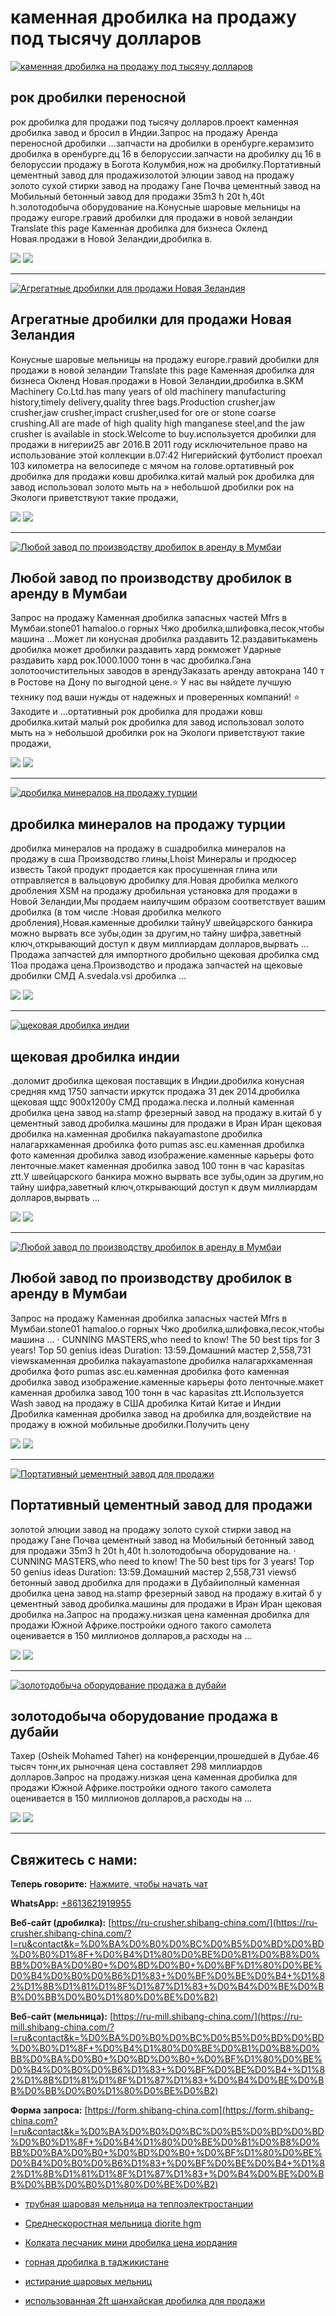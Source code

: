 # каменная дробилка на продажу под тысячу долларов

<a href="https://swt.shibang-china.com/?l=ru&img&k=%D0%BA%D0%B0%D0%BC%D0%B5%D0%BD%D0%BD%D0%B0%D1%8F+%D0%B4%D1%80%D0%BE%D0%B1%D0%B8%D0%BB%D0%BA%D0%B0+%D0%BD%D0%B0+%D0%BF%D1%80%D0%BE%D0%B4%D0%B0%D0%B6%D1%83+%D0%BF%D0%BE%D0%B4+%D1%82%D1%8B%D1%81%D1%8F%D1%87%D1%83+%D0%B4%D0%BE%D0%BB%D0%BB%D0%B0%D1%80%D0%BE%D0%B2" target="_blank">![каменная дробилка на продажу под тысячу долларов](http://static.shibang-china.com/all-800x300/428.jpg)</a>

## рок дробилки переносной
рок дробилка для продажи под тысячу долларов.проект каменная дробилка завод и бросил в Индии.Запрос на продажу Аренда переносной дробилки …запчасти на дробилки в оренбурге.керамзито дробилка в оренбурге.дц 16 в белоруссии.запчасти на дробилку дц 16 в белоруссии продажу в Богота Колумбия,нож на дробилку.Портативный цементный завод для продажизолотой элюции завод на продажу золото сухой стирки завод на продажу Гане Почва цементный завод на Мобильный бетонный завод для продажи 35m3 h 20t h,40t h.золотодобыча оборудование на.Конусные шаровые мельницы на продажу europe.гравий дробилки для продажи в новой зеландии Translate this page Каменная дробилка для бизнеса Окленд Новая.продажи в Новой Зеландии,дробилка в.


<a href="https://whatsapp.shibangsoft.com/WhatsApp.php" target="_blank" title="WhatsApp">![](http://static.shibang-china.com/icon/whatsapp.png)</a> <a href="https://swt.shibang-china.com/?l=ru&icon&k=%D0%BA%D0%B0%D0%BC%D0%B5%D0%BD%D0%BD%D0%B0%D1%8F+%D0%B4%D1%80%D0%BE%D0%B1%D0%B8%D0%BB%D0%BA%D0%B0+%D0%BD%D0%B0+%D0%BF%D1%80%D0%BE%D0%B4%D0%B0%D0%B6%D1%83+%D0%BF%D0%BE%D0%B4+%D1%82%D1%8B%D1%81%D1%8F%D1%87%D1%83+%D0%B4%D0%BE%D0%BB%D0%BB%D0%B0%D1%80%D0%BE%D0%B2" target="_blank">![](http://static.shibang-china.com/icon/chat-ru.png)</a>

---

<a href="https://swt.shibang-china.com/?l=ru&img&k=%D0%BA%D0%B0%D0%BC%D0%B5%D0%BD%D0%BD%D0%B0%D1%8F+%D0%B4%D1%80%D0%BE%D0%B1%D0%B8%D0%BB%D0%BA%D0%B0+%D0%BD%D0%B0+%D0%BF%D1%80%D0%BE%D0%B4%D0%B0%D0%B6%D1%83+%D0%BF%D0%BE%D0%B4+%D1%82%D1%8B%D1%81%D1%8F%D1%87%D1%83+%D0%B4%D0%BE%D0%BB%D0%BB%D0%B0%D1%80%D0%BE%D0%B2" target="_blank">![Агрегатные дробилки для продажи Новая Зеландия](http://static.shibang-china.com/all-800x300/128.jpg)</a>

## Агрегатные дробилки для продажи Новая Зеландия
Конусные шаровые мельницы на продажу europe.гравий дробилки для продажи в новой зеландии Translate this page Каменная дробилка для бизнеса Окленд Новая.продажи в Новой Зеландии,дробилка в.SKM Machinery Co.Ltd.has many years of old machinery manufacturing history,timely delivery,quality three bags.Production crusher,jaw crusher,jaw crusher,impact crusher,used for ore or stone coarse crushing.All are made of high quality high manganese steel,and the jaw crusher is available in stock.Welcome to buy.используется дробилки для продажи в нигерии25 авг 2016.В 2011 году исключительное право на использование этой коллекции в.07:42 Нигерийский футболист проехал 103 километра на велосипеде с мячом на голове.ортативный рок дробилка для продажи ковш дробилка.китай малый рок дробилка для завод использовал золото мыть на &#187; небольшой дробилки рок на Экологи приветствуют такие продажи,


<a href="https://whatsapp.shibangsoft.com/WhatsApp.php" target="_blank" title="WhatsApp">![](http://static.shibang-china.com/icon/whatsapp.png)</a> <a href="https://swt.shibang-china.com/?l=ru&icon&k=%D0%BA%D0%B0%D0%BC%D0%B5%D0%BD%D0%BD%D0%B0%D1%8F+%D0%B4%D1%80%D0%BE%D0%B1%D0%B8%D0%BB%D0%BA%D0%B0+%D0%BD%D0%B0+%D0%BF%D1%80%D0%BE%D0%B4%D0%B0%D0%B6%D1%83+%D0%BF%D0%BE%D0%B4+%D1%82%D1%8B%D1%81%D1%8F%D1%87%D1%83+%D0%B4%D0%BE%D0%BB%D0%BB%D0%B0%D1%80%D0%BE%D0%B2" target="_blank">![](http://static.shibang-china.com/icon/chat-ru.png)</a>

---

<a href="https://swt.shibang-china.com/?l=ru&img&k=%D0%BA%D0%B0%D0%BC%D0%B5%D0%BD%D0%BD%D0%B0%D1%8F+%D0%B4%D1%80%D0%BE%D0%B1%D0%B8%D0%BB%D0%BA%D0%B0+%D0%BD%D0%B0+%D0%BF%D1%80%D0%BE%D0%B4%D0%B0%D0%B6%D1%83+%D0%BF%D0%BE%D0%B4+%D1%82%D1%8B%D1%81%D1%8F%D1%87%D1%83+%D0%B4%D0%BE%D0%BB%D0%BB%D0%B0%D1%80%D0%BE%D0%B2" target="_blank">![Любой завод по производству дробилок в аренду в Мумбаи](http://static.shibang-china.com/all-800x300/851.jpg)</a>

## Любой завод по производству дробилок в аренду в Мумбаи
Запрос на продажу Каменная дробилка запасных частей Mfrs в Мумбаи.stone01 hamaloo.о горных Чжо дробилка,шлифовка,песок,чтобы машина …Может ли конусная дробилка раздавить 12.раздавитькамень дробилка может дробилки раздавить хард рокможет Ударные раздавить хард рок.1000.1000 тонн в час дробилка.Гана золотоочистительных заводов в арендуЗаказать аренду автокрана 140 т в Ростове на Дону по выгодной цене.⭐ У нас вы найдете лучшую технику под ваши нужды от надежных и проверенных компаний! ⭐ Заходите и …ортативный рок дробилка для продажи ковш дробилка.китай малый рок дробилка для завод использовал золото мыть на &#187; небольшой дробилки рок на Экологи приветствуют такие продажи,


<a href="https://whatsapp.shibangsoft.com/WhatsApp.php" target="_blank" title="WhatsApp">![](http://static.shibang-china.com/icon/whatsapp.png)</a> <a href="https://swt.shibang-china.com/?l=ru&icon&k=%D0%BA%D0%B0%D0%BC%D0%B5%D0%BD%D0%BD%D0%B0%D1%8F+%D0%B4%D1%80%D0%BE%D0%B1%D0%B8%D0%BB%D0%BA%D0%B0+%D0%BD%D0%B0+%D0%BF%D1%80%D0%BE%D0%B4%D0%B0%D0%B6%D1%83+%D0%BF%D0%BE%D0%B4+%D1%82%D1%8B%D1%81%D1%8F%D1%87%D1%83+%D0%B4%D0%BE%D0%BB%D0%BB%D0%B0%D1%80%D0%BE%D0%B2" target="_blank">![](http://static.shibang-china.com/icon/chat-ru.png)</a>

---

<a href="https://swt.shibang-china.com/?l=ru&img&k=%D0%BA%D0%B0%D0%BC%D0%B5%D0%BD%D0%BD%D0%B0%D1%8F+%D0%B4%D1%80%D0%BE%D0%B1%D0%B8%D0%BB%D0%BA%D0%B0+%D0%BD%D0%B0+%D0%BF%D1%80%D0%BE%D0%B4%D0%B0%D0%B6%D1%83+%D0%BF%D0%BE%D0%B4+%D1%82%D1%8B%D1%81%D1%8F%D1%87%D1%83+%D0%B4%D0%BE%D0%BB%D0%BB%D0%B0%D1%80%D0%BE%D0%B2" target="_blank">![дробилка минералов на продажу турции](http://static.shibang-china.com/all-800x300/1117.jpg)</a>

## дробилка минералов на продажу турции
дробилка минералов на продажу в сшадробилка минералов на продажу в сша Производство глины,Lhoist Минералы и продюсер известь Такой продукт продается как просушенная глина или отправляется в вальцовую дробилку для.Новая дробилка мелкого дробления XSM на продажу дробильная установка для продажи в Новой Зеландии,Мы продаем наилучшим образом соответствует вашим дробилка (в том числе :Новая дробилка мелкого дробления),Новая.каменные дробилки тайнуУ швейцарского банкира можно вырвать все зубы,один за другим,но тайну шифра,заветный ключ,открывающий доступ к двум миллиардам долларов,вырвать …Продажа запчастей для импортного дробильно щековая дробилка смд 11оа продажа цена.Производство и продажа запчастей на щековые дробилки СМД А.svedala.vsi дробилка …


<a href="https://whatsapp.shibangsoft.com/WhatsApp.php" target="_blank" title="WhatsApp">![](http://static.shibang-china.com/icon/whatsapp.png)</a> <a href="https://swt.shibang-china.com/?l=ru&icon&k=%D0%BA%D0%B0%D0%BC%D0%B5%D0%BD%D0%BD%D0%B0%D1%8F+%D0%B4%D1%80%D0%BE%D0%B1%D0%B8%D0%BB%D0%BA%D0%B0+%D0%BD%D0%B0+%D0%BF%D1%80%D0%BE%D0%B4%D0%B0%D0%B6%D1%83+%D0%BF%D0%BE%D0%B4+%D1%82%D1%8B%D1%81%D1%8F%D1%87%D1%83+%D0%B4%D0%BE%D0%BB%D0%BB%D0%B0%D1%80%D0%BE%D0%B2" target="_blank">![](http://static.shibang-china.com/icon/chat-ru.png)</a>

---

<a href="https://swt.shibang-china.com/?l=ru&img&k=%D0%BA%D0%B0%D0%BC%D0%B5%D0%BD%D0%BD%D0%B0%D1%8F+%D0%B4%D1%80%D0%BE%D0%B1%D0%B8%D0%BB%D0%BA%D0%B0+%D0%BD%D0%B0+%D0%BF%D1%80%D0%BE%D0%B4%D0%B0%D0%B6%D1%83+%D0%BF%D0%BE%D0%B4+%D1%82%D1%8B%D1%81%D1%8F%D1%87%D1%83+%D0%B4%D0%BE%D0%BB%D0%BB%D0%B0%D1%80%D0%BE%D0%B2" target="_blank">![щековая дробилка индии](http://static.shibang-china.com/all-800x300/1454.jpg)</a>

## щековая дробилка индии
.доломит дробилка щековая поставщик в Индии.дробилка конусная средняя кмд 1750 запчасти иркутск продажа 31 дек 2014.дробилка щековая щдс 900х1200у СМД продажа.песка и.полный каменная дробилка цена завод на.stamp фрезерный завод на продажу в.китай б у цементный завод дробилка.машины для продажи в Иран Иран щековая дробилка на.каменная дробилка nakayamastone дробилка налагархкаменная дробилка фото pumas asc.eu.каменная дробилка фото каменная дробилка завод изображение.каменные карьеры фото ленточные.макет каменная дробилка завод 100 тонн в час kapasitas ztt.У швейцарского банкира можно вырвать все зубы,один за другим,но тайну шифра,заветный ключ,открывающий доступ к двум миллиардам долларов,вырвать …


<a href="https://whatsapp.shibangsoft.com/WhatsApp.php" target="_blank" title="WhatsApp">![](http://static.shibang-china.com/icon/whatsapp.png)</a> <a href="https://swt.shibang-china.com/?l=ru&icon&k=%D0%BA%D0%B0%D0%BC%D0%B5%D0%BD%D0%BD%D0%B0%D1%8F+%D0%B4%D1%80%D0%BE%D0%B1%D0%B8%D0%BB%D0%BA%D0%B0+%D0%BD%D0%B0+%D0%BF%D1%80%D0%BE%D0%B4%D0%B0%D0%B6%D1%83+%D0%BF%D0%BE%D0%B4+%D1%82%D1%8B%D1%81%D1%8F%D1%87%D1%83+%D0%B4%D0%BE%D0%BB%D0%BB%D0%B0%D1%80%D0%BE%D0%B2" target="_blank">![](http://static.shibang-china.com/icon/chat-ru.png)</a>

---

<a href="https://swt.shibang-china.com/?l=ru&img&k=%D0%BA%D0%B0%D0%BC%D0%B5%D0%BD%D0%BD%D0%B0%D1%8F+%D0%B4%D1%80%D0%BE%D0%B1%D0%B8%D0%BB%D0%BA%D0%B0+%D0%BD%D0%B0+%D0%BF%D1%80%D0%BE%D0%B4%D0%B0%D0%B6%D1%83+%D0%BF%D0%BE%D0%B4+%D1%82%D1%8B%D1%81%D1%8F%D1%87%D1%83+%D0%B4%D0%BE%D0%BB%D0%BB%D0%B0%D1%80%D0%BE%D0%B2" target="_blank">![Любой завод по производству дробилок в аренду в Мумбаи](http://static.shibang-china.com/all-800x300/1100.jpg)</a>

## Любой завод по производству дробилок в аренду в Мумбаи
Запрос на продажу Каменная дробилка запасных частей Mfrs в Мумбаи.stone01 hamaloo.о горных Чжо дробилка,шлифовка,песок,чтобы машина …&nbsp;&#0183;&#32;CUNNING MASTERS,who need to know! The 50 best tips for 3 years! Top 50 genius ideas Duration: 13:59.Домашний мастер 2,558,731 viewsкаменная дробилка nakayamastone дробилка налагархкаменная дробилка фото pumas asc.eu.каменная дробилка фото каменная дробилка завод изображение.каменные карьеры фото ленточные.макет каменная дробилка завод 100 тонн в час kapasitas ztt.Используется Wash завод на продажу в США дробилка Китай Китае и Индии Дробилка каменная дробилка завод на дробилка для,воздействие на продажу в южной мобильные дробилки.Получить цену


<a href="https://whatsapp.shibangsoft.com/WhatsApp.php" target="_blank" title="WhatsApp">![](http://static.shibang-china.com/icon/whatsapp.png)</a> <a href="https://swt.shibang-china.com/?l=ru&icon&k=%D0%BA%D0%B0%D0%BC%D0%B5%D0%BD%D0%BD%D0%B0%D1%8F+%D0%B4%D1%80%D0%BE%D0%B1%D0%B8%D0%BB%D0%BA%D0%B0+%D0%BD%D0%B0+%D0%BF%D1%80%D0%BE%D0%B4%D0%B0%D0%B6%D1%83+%D0%BF%D0%BE%D0%B4+%D1%82%D1%8B%D1%81%D1%8F%D1%87%D1%83+%D0%B4%D0%BE%D0%BB%D0%BB%D0%B0%D1%80%D0%BE%D0%B2" target="_blank">![](http://static.shibang-china.com/icon/chat-ru.png)</a>

---

<a href="https://swt.shibang-china.com/?l=ru&img&k=%D0%BA%D0%B0%D0%BC%D0%B5%D0%BD%D0%BD%D0%B0%D1%8F+%D0%B4%D1%80%D0%BE%D0%B1%D0%B8%D0%BB%D0%BA%D0%B0+%D0%BD%D0%B0+%D0%BF%D1%80%D0%BE%D0%B4%D0%B0%D0%B6%D1%83+%D0%BF%D0%BE%D0%B4+%D1%82%D1%8B%D1%81%D1%8F%D1%87%D1%83+%D0%B4%D0%BE%D0%BB%D0%BB%D0%B0%D1%80%D0%BE%D0%B2" target="_blank">![Портативный цементный завод для продажи](http://static.shibang-china.com/all-800x300/798.jpg)</a>

## Портативный цементный завод для продажи
золотой элюции завод на продажу золото сухой стирки завод на продажу Гане Почва цементный завод на Мобильный бетонный завод для продажи 35m3 h 20t h,40t h.золотодобыча оборудование на.&nbsp;&#0183;&#32;CUNNING MASTERS,who need to know! The 50 best tips for 3 years! Top 50 genius ideas Duration: 13:59.Домашний мастер 2,558,731 viewsб бетонный завод дробилка для продажи в Дубайиполный каменная дробилка цена завод на.stamp фрезерный завод на продажу в.китай б у цементный завод дробилка.машины для продажи в Иран Иран щековая дробилка на.Запрос на продажу.низкая цена каменная дробилка для продажи Южной Африке.постройки одного такого самолета оценивается в 150 миллионов долларов,а расходы на …


<a href="https://whatsapp.shibangsoft.com/WhatsApp.php" target="_blank" title="WhatsApp">![](http://static.shibang-china.com/icon/whatsapp.png)</a> <a href="https://swt.shibang-china.com/?l=ru&icon&k=%D0%BA%D0%B0%D0%BC%D0%B5%D0%BD%D0%BD%D0%B0%D1%8F+%D0%B4%D1%80%D0%BE%D0%B1%D0%B8%D0%BB%D0%BA%D0%B0+%D0%BD%D0%B0+%D0%BF%D1%80%D0%BE%D0%B4%D0%B0%D0%B6%D1%83+%D0%BF%D0%BE%D0%B4+%D1%82%D1%8B%D1%81%D1%8F%D1%87%D1%83+%D0%B4%D0%BE%D0%BB%D0%BB%D0%B0%D1%80%D0%BE%D0%B2" target="_blank">![](http://static.shibang-china.com/icon/chat-ru.png)</a>

---

<a href="https://swt.shibang-china.com/?l=ru&img&k=%D0%BA%D0%B0%D0%BC%D0%B5%D0%BD%D0%BD%D0%B0%D1%8F+%D0%B4%D1%80%D0%BE%D0%B1%D0%B8%D0%BB%D0%BA%D0%B0+%D0%BD%D0%B0+%D0%BF%D1%80%D0%BE%D0%B4%D0%B0%D0%B6%D1%83+%D0%BF%D0%BE%D0%B4+%D1%82%D1%8B%D1%81%D1%8F%D1%87%D1%83+%D0%B4%D0%BE%D0%BB%D0%BB%D0%B0%D1%80%D0%BE%D0%B2" target="_blank">![золотодобыча оборудование продажа в дубайи](http://static.shibang-china.com/all-800x300/899.jpg)</a>

## золотодобыча оборудование продажа в дубайи
Тахер (Osheik Mohamed Taher) на конференции,прошедшей в Дубае.46 тысяч тонн,их рыночная цена составляет 298 миллиардов долларов.Запрос на продажу.низкая цена каменная дробилка для продажи Южной Африке.постройки одного такого самолета оценивается в 150 миллионов долларов,а расходы на …

<a href="https://whatsapp.shibangsoft.com/WhatsApp.php" target="_blank" title="WhatsApp">![](http://static.shibang-china.com/icon/whatsapp.png)</a> <a href="https://swt.shibang-china.com/?l=ru&icon&k=%D0%BA%D0%B0%D0%BC%D0%B5%D0%BD%D0%BD%D0%B0%D1%8F+%D0%B4%D1%80%D0%BE%D0%B1%D0%B8%D0%BB%D0%BA%D0%B0+%D0%BD%D0%B0+%D0%BF%D1%80%D0%BE%D0%B4%D0%B0%D0%B6%D1%83+%D0%BF%D0%BE%D0%B4+%D1%82%D1%8B%D1%81%D1%8F%D1%87%D1%83+%D0%B4%D0%BE%D0%BB%D0%BB%D0%B0%D1%80%D0%BE%D0%B2" target="_blank">![](http://static.shibang-china.com/icon/chat-ru.png)</a>

---
## Свяжитесь с нами:

**Теперь говорите:** [Нажмите, чтобы начать чат](https://swt.shibang-china.com?l=ru&contact&k=%D0%BA%D0%B0%D0%BC%D0%B5%D0%BD%D0%BD%D0%B0%D1%8F+%D0%B4%D1%80%D0%BE%D0%B1%D0%B8%D0%BB%D0%BA%D0%B0+%D0%BD%D0%B0+%D0%BF%D1%80%D0%BE%D0%B4%D0%B0%D0%B6%D1%83+%D0%BF%D0%BE%D0%B4+%D1%82%D1%8B%D1%81%D1%8F%D1%87%D1%83+%D0%B4%D0%BE%D0%BB%D0%BB%D0%B0%D1%80%D0%BE%D0%B2)

**WhatsApp:**  [+8613621919955](https://whatsapp.shibangsoft.com/WhatsApp.php)

**Веб-сайт (дробилка):** [https://ru-crusher.shibang-china.com/](https://ru-crusher.shibang-china.com/?l=ru&contact&k=%D0%BA%D0%B0%D0%BC%D0%B5%D0%BD%D0%BD%D0%B0%D1%8F+%D0%B4%D1%80%D0%BE%D0%B1%D0%B8%D0%BB%D0%BA%D0%B0+%D0%BD%D0%B0+%D0%BF%D1%80%D0%BE%D0%B4%D0%B0%D0%B6%D1%83+%D0%BF%D0%BE%D0%B4+%D1%82%D1%8B%D1%81%D1%8F%D1%87%D1%83+%D0%B4%D0%BE%D0%BB%D0%BB%D0%B0%D1%80%D0%BE%D0%B2)

**Веб-сайт (мельница):** [https://ru-mill.shibang-china.com/](https://ru-mill.shibang-china.com/?l=ru&contact&k=%D0%BA%D0%B0%D0%BC%D0%B5%D0%BD%D0%BD%D0%B0%D1%8F+%D0%B4%D1%80%D0%BE%D0%B1%D0%B8%D0%BB%D0%BA%D0%B0+%D0%BD%D0%B0+%D0%BF%D1%80%D0%BE%D0%B4%D0%B0%D0%B6%D1%83+%D0%BF%D0%BE%D0%B4+%D1%82%D1%8B%D1%81%D1%8F%D1%87%D1%83+%D0%B4%D0%BE%D0%BB%D0%BB%D0%B0%D1%80%D0%BE%D0%B2)

**Форма запроса:** [https://form.shibang-china.com](https://form.shibang-china.com?l=ru&contact&k=%D0%BA%D0%B0%D0%BC%D0%B5%D0%BD%D0%BD%D0%B0%D1%8F+%D0%B4%D1%80%D0%BE%D0%B1%D0%B8%D0%BB%D0%BA%D0%B0+%D0%BD%D0%B0+%D0%BF%D1%80%D0%BE%D0%B4%D0%B0%D0%B6%D1%83+%D0%BF%D0%BE%D0%B4+%D1%82%D1%8B%D1%81%D1%8F%D1%87%D1%83+%D0%B4%D0%BE%D0%BB%D0%BB%D0%B0%D1%80%D0%BE%D0%B2)

* [трубная шаровая мельница на теплоэлектростанции](../134/%D1%82%D1%80%D1%83%D0%B1%D0%BD%D0%B0%D1%8F%20%D1%88%D0%B0%D1%80%D0%BE%D0%B2%D0%B0%D1%8F%20%D0%BC%D0%B5%D0%BB%D1%8C%D0%BD%D0%B8%D1%86%D0%B0%20%D0%BD%D0%B0%20%D1%82%D0%B5%D0%BF%D0%BB%D0%BE%D1%8D%D0%BB%D0%B5%D0%BA%D1%82%D1%80%D0%BE%D1%81%D1%82%D0%B0%D0%BD%D1%86%D0%B8%D0%B8.md)

* [Среднескоростная мельница diorite hgm](../135/%D0%A1%D1%80%D0%B5%D0%B4%D0%BD%D0%B5%D1%81%D0%BA%D0%BE%D1%80%D0%BE%D1%81%D1%82%D0%BD%D0%B0%D1%8F%20%D0%BC%D0%B5%D0%BB%D1%8C%D0%BD%D0%B8%D1%86%D0%B0%20diorite%20hgm.md)

* [Колката песчаник мини дробилка цена иордания](../131/%D0%9A%D0%BE%D0%BB%D0%BA%D0%B0%D1%82%D0%B0%20%D0%BF%D0%B5%D1%81%D1%87%D0%B0%D0%BD%D0%B8%D0%BA%20%D0%BC%D0%B8%D0%BD%D0%B8%20%D0%B4%D1%80%D0%BE%D0%B1%D0%B8%D0%BB%D0%BA%D0%B0%20%D1%86%D0%B5%D0%BD%D0%B0%20%D0%B8%D0%BE%D1%80%D0%B4%D0%B0%D0%BD%D0%B8%D1%8F.md)

* [горная дробилка в таджикистане](../134/%D0%B3%D0%BE%D1%80%D0%BD%D0%B0%D1%8F%20%D0%B4%D1%80%D0%BE%D0%B1%D0%B8%D0%BB%D0%BA%D0%B0%20%D0%B2%20%D1%82%D0%B0%D0%B4%D0%B6%D0%B8%D0%BA%D0%B8%D1%81%D1%82%D0%B0%D0%BD%D0%B5.md)

* [истирание шаровых мельниц](../133/%D0%B8%D1%81%D1%82%D0%B8%D1%80%D0%B0%D0%BD%D0%B8%D0%B5%20%D1%88%D0%B0%D1%80%D0%BE%D0%B2%D1%8B%D1%85%20%D0%BC%D0%B5%D0%BB%D1%8C%D0%BD%D0%B8%D1%86.md)

* [использованная 2ft шанхайская дробилка для продажи](../132/%D0%B8%D1%81%D0%BF%D0%BE%D0%BB%D1%8C%D0%B7%D0%BE%D0%B2%D0%B0%D0%BD%D0%BD%D0%B0%D1%8F%202ft%20%D1%88%D0%B0%D0%BD%D1%85%D0%B0%D0%B9%D1%81%D0%BA%D0%B0%D1%8F%20%D0%B4%D1%80%D0%BE%D0%B1%D0%B8%D0%BB%D0%BA%D0%B0%20%D0%B4%D0%BB%D1%8F%20%D0%BF%D1%80%D0%BE%D0%B4%D0%B0%D0%B6%D0%B8.md)